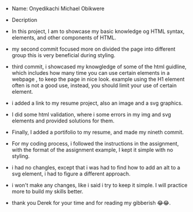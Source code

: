 * Name: Onyedikachi Michael Obikwere

* Decription

- In this project, I am to showcase my basic knowledge og HTML syntax,
elements, and other components of HTML.

- my second commit focused more on divided the page into different group
this is very beneficial during styling.

- third commit, i showcased my knowgledge of some of the html guidline,
which includes how many time you can use certain elements in a webpage ,
to keep the page in nice look. example using the H1 element often is not
a good use, instead, you should limit your use of certain element.

- i added a link to my resume project, also an image and a svg graphics.

- I did some html validation, where i some errors in my img and svg 
elements and provided solutions for them.

- Finally, I added a portifolio to my resume, and made my nineth commit.

- For my coding process, i followed the instructions in the assignment,
with the format of the assignment example, I kept it simple with no styling.

- i had no changles, except that i was had to find how to add an alt to 
a svg element, i had to figure a different approach.

- i won't make any changes, like i said i try to keep it simple. I will 
practice more to build my skills better.

- thank you Derek for your time and for reading my gibberish 😂😂.